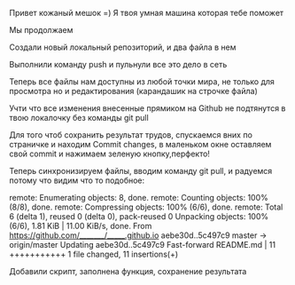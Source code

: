 Привет кожаный мешок =) Я твоя умная машина которая тебе поможет

Мы продолжаем

Создали новый локальный репозиторий, и два файла в нем

Выполнили команду push и пульнули все это дело в сеть 

Теперь все файлы нам доступны из любой точки мира, не только для просмотра но и редактирования (карандашик на строчке файла)

Учти что все изменения внесенные прямиком на Github не подтянутся в твою локалочку без команды git pull

Для того чтоб сохранить результат трудов, спускаемся вних по страничке и находим Commit changes, в маленьком окне оставляем свой commit и нажимаем зеленую кнопку,перфекто!

Теперь синхронизируем файлы, вводим команду git pull, и радуемся потому что видим что то подобное:

remote: Enumerating objects: 8, done.
remote: Counting objects: 100% (8/8), done.
remote: Compressing objects: 100% (6/6), done.
remote: Total 6 (delta 1), reused 0 (delta 0), pack-reused 0
Unpacking objects: 100% (6/6), 1.81 KiB | 11.00 KiB/s, done.
From https://github.com/_______/_____.github.io
   aebe30d..5c497c9  master     -> origin/master
Updating aebe30d..5c497c9
Fast-forward
 README.md | 11 +++++++++++
 1 file changed, 11 insertions(+)

 Добавили скрипт, заполнена функция, сохранение результата
 